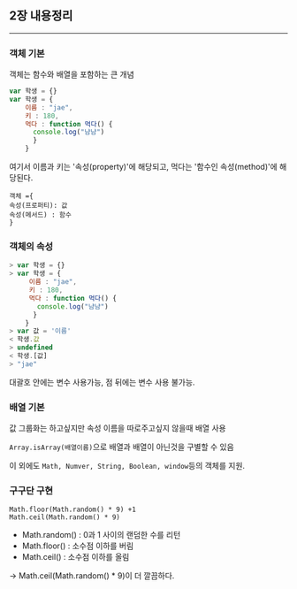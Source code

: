 ## 2장 내용정리
___

### 객체 기본
객체는 함수와 배열을 포함하는 큰 개념
~~~javascript
var 학생 = {}
var 학생 = {
    이름 : "jae",
    키 : 180,
    먹다 : function 먹다() {
      console.log("냠냠")
      }
    }
~~~
여기서 이름과 키는 '속성(property)'에 해당되고, 먹다는 '함수인 속성(method)'에 해당된다.
~~~
객체 ={
속성(프로퍼티): 값
속성(메서드) : 함수
}
~~~

### 객체의 속성
~~~javascript
> var 학생 = {}
> var 학생 = {
     이름 : "jae",
     키 : 180,
     먹다 : function 먹다() {
       console.log("냠냠")
      }
    } 
> var 값 = '이름'
< 학생.값
> undefined
< 학생.[값]
> "jae"
~~~
대괄호 안에는 변수 사용가능, 점 뒤에는 변수 사용 불가능.

### 배열 기본
값 그룹화는 하고싶지만 속성 이름을 따로주고싶지 않을때 배열 사용

`Array.isArray(배열이름)`으로 배열과 배열이 아닌것을 구별할 수 있음

이 외에도 `Math, Numver, String, Boolean, window`등의 객체를 지원.

### 구구단 구현
```
Math.floor(Math.random() * 9) +1
Math.ceil(Math.random() * 9)
```
- Math.random() : 0과 1 사이의 랜덤한 수를 리턴
- Math.floor() : 소수점 이하를 버림
- Math.ceil() : 소수점 이하를 올림

→ Math.ceil(Math.random() * 9)이 더 깔끔하다.

